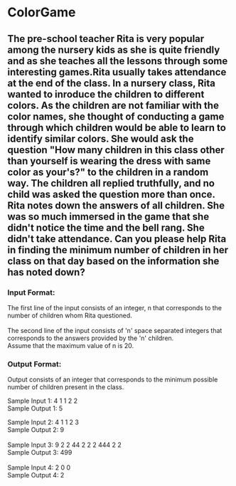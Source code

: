 # ColorGame
## The pre-school teacher Rita is very popular among the nursery kids as she is quite friendly and as she teaches all the lessons through some interesting games.Rita usually takes attendance at the end of the class. In a nursery class, Rita wanted to inroduce the children to different colors. As the children are not familiar with the color names, she thought of conducting a game through which children would be able to learn to identify similar colors. She would ask the question "How many children in this class other than yourself is wearing the dress with same color as your's?" to the children in a random way. The children all replied truthfully, and no child was asked the question more than once.  Rita notes down the answers of all children. She was so much immersed in the game that she didn't notice the time and the bell rang. She didn't take attendance. Can you please help Rita in finding the minimum number of children in her class on that day based on the information she has noted down?    
### Input Format:     
The first line of the input consists of an integer, n that corresponds to the number of children whom Rita questioned.</br>  
The second line of the input consists of 'n' space separated integers that corresponds to the answers provided by the 'n' children. </br>
Assume that the maximum value of n is 20.     
### Output Format:  
Output consists of an integer that corresponds to the minimum possible number of children present in the class.   </br> 


Sample Input 1:  4  1  1  2  2  
Sample Output 1:  5 </br>   

Sample Input 2:  4  1  1  2  3  
Sample Output 2:  9     
</br>
Sample Input 3:  9  2  2  44  2  2  2  444  2  2     </br>
Sample Output 3:  499  
</br>
Sample Input 4: 2 0 0  </br>
Sample Output 4: 2   
